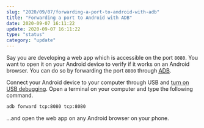 ```yaml
---
slug: "2020/09/07/forwarding-a-port-to-android-with-adb"
title: "Forwarding a port to Android with ADB"
date: 2020-09-07 16:11:22
update: 2020-09-07 16:11:22
type: "status"
category: "update"
---
```


Say you are developing a web app which is accessible on the port `8080`. You want to open it on your Android device to verify if it works on an Android browser. You can do so by forwarding the port `8080` through [<abbr title="Android Debug Bridge">ADB</abbr>](https://developer.android.com/tools/releases/platform-tools).

Connect your Android device to your computer through USB and [turn on USB debugging](https://developer.android.com/studio/debug/dev-options#Enable-debugging). Open a terminal on your computer and type the following command.

```sh caption="Forwad a port to Android with adb"
adb forward tcp:8080 tcp:8080
```

…and open the web app on any Android browser on your phone.
